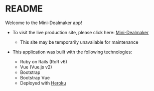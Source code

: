 # README

Welcome to the Mini-Dealmaker app!

* To visit the live production site, please click here: [Mini-Dealmaker](https://mini-dealmaker.herokuapp.com)
  * This site may be temporarily unavailable for maintenance

* This application was built with the following technologies:
  * Ruby on Rails (RoR v6)
  * Vue (Vue.js v2)
  * Bootstrap
  * Bootstrap Vue
  * Deployed with [Heroku](https://www.heroku.com/)
